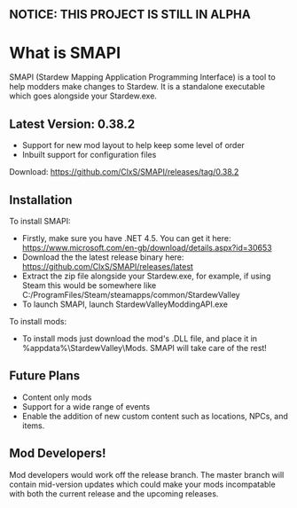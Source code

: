 ## NOTICE: THIS PROJECT IS STILL IN ALPHA

# What is SMAPI

SMAPI (Stardew Mapping Application Programming Interface) is a tool to help modders make changes to Stardew. It is a standalone executable which goes alongside your Stardew.exe.

## Latest Version: 0.38.2
- Support for new mod layout to help keep some level of order
- Inbuilt support for configuration files

Download: https://github.com/ClxS/SMAPI/releases/tag/0.38.2

## Installation

To install SMAPI:
- Firstly, make sure you have .NET 4.5. You can get it here: https://www.microsoft.com/en-gb/download/details.aspx?id=30653
- Download the the latest release binary here: https://github.com/ClxS/SMAPI/releases/latest
- Extract the zip file alongside your Stardew.exe, for example, if using Steam this would be somewhere like C:/ProgramFiles/Steam/steamapps/common/StardewValley
- To launch SMAPI, launch StardewValleyModdingAPI.exe

To install mods:
- To install mods just download the mod's .DLL file, and place it in %appdata%\StardewValley\Mods\. SMAPI will take care of the rest!

## Future Plans
- Content only mods
- Support for a wide range of events
- Enable the addition of new custom content such as locations, NPCs, and items.

## Mod Developers!

Mod developers would work off the release branch. The master branch will contain mid-version updates which could make your mods incompatable with both the current release and the upcoming releases.
